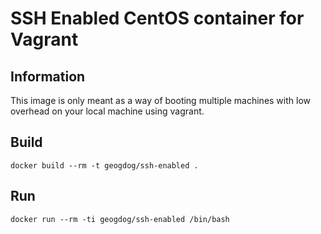 SSH Enabled CentOS container for Vagrant
========================================

Information
-----------
This image is only meant as a way of booting multiple machines with low overhead on your local machine using vagrant.

Build
-----
```
docker build --rm -t geogdog/ssh-enabled .
```

Run
---
```
docker run --rm -ti geogdog/ssh-enabled /bin/bash
```

